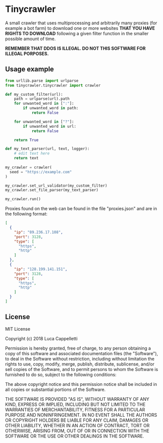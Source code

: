 # Tinycrawler

A small crawler that uses multiprocessing and arbitrarily many proxies (for example a bot farm) to download one or more websites **THAT YOU HAVE RIGHTS TO DOWNLOAD** following a given filter function in the smaller possible amount of time.

**REMEMBER THAT DDOS IS ILLEGAL. DO NOT THIS SOFTWARE FOR ILLEGAL PORPOSES.**

## Usage example

```python
from urllib.parse import urlparse
from tinycrawler.tinycrawler import crawler

def my_custom_filter(url):
    path = urlparse(url).path
    for unwanted_word in [":"]:
        if unwanted_word in path:
            return False

    for unwanted_word in ["?"]:
        if unwanted_word in url:
            return False

    return True

def my_text_parser(url, text, logger):
    # edit text here
    return text
    
my_crawler = crawler(
  seed = "https://example.com"
)

my_crawler.set_url_validator(my_custom_filter)
my_crawler.set_file_parser(my_text_parser)

my_crawler.run()
```

Proxies found on the web can be found in the file "proxies.json" and are in the following format:

```json
[
  {
    "ip": "89.236.17.108",
    "port": 3128,
    "type": [
      "https",
      "http"
    ]
  },
  {
    "ip": "128.199.141.151",
    "port": 3128,
    "type": [
      "https",
      "http"
    ]
  }
]
```


## License

MIT License

Copyright (c) 2018 Luca Cappelletti

Permission is hereby granted, free of charge, to any person obtaining a copy
of this software and associated documentation files (the "Software"), to deal
in the Software without restriction, including without limitation the rights
to use, copy, modify, merge, publish, distribute, sublicense, and/or sell
copies of the Software, and to permit persons to whom the Software is
furnished to do so, subject to the following conditions:

The above copyright notice and this permission notice shall be included in all
copies or substantial portions of the Software.

THE SOFTWARE IS PROVIDED "AS IS", WITHOUT WARRANTY OF ANY KIND, EXPRESS OR
IMPLIED, INCLUDING BUT NOT LIMITED TO THE WARRANTIES OF MERCHANTABILITY,
FITNESS FOR A PARTICULAR PURPOSE AND NONINFRINGEMENT. IN NO EVENT SHALL THE
AUTHORS OR COPYRIGHT HOLDERS BE LIABLE FOR ANY CLAIM, DAMAGES OR OTHER
LIABILITY, WHETHER IN AN ACTION OF CONTRACT, TORT OR OTHERWISE, ARISING FROM,
OUT OF OR IN CONNECTION WITH THE SOFTWARE OR THE USE OR OTHER DEALINGS IN THE
SOFTWARE.
